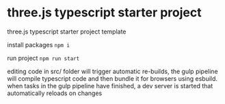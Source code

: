 # three.js typescript starter project
three.js typescript starter project template

install packages
`npm i`

run project
`npm run start`

editing code in src/ folder will trigger automatic re-builds,
the gulp pipeline will compile typescript code and then bundle it for browsers using esbuild. 
when tasks in the gulp pipeline have finished, a dev server is started that automatically reloads on changes